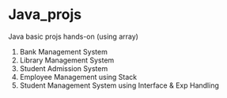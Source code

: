 # Java_projs
Java basic projs hands-on (using array)
1. Bank Management System
2. Library Management System
3. Student Admission System
4. Employee Management using Stack
5. Student Management System using Interface & Exp Handling
